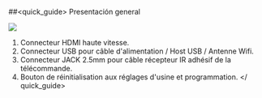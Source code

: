 ##<quick_guide> Presentación general

![](http://static.energysistem.com/images/manuals/42162/550031863b397.jpg)

1. Connecteur HDMI haute vitesse.
2. Connecteur USB pour câble d'alimentation / Host USB / Antenne Wifi.
3. Connecteur JACK 2.5mm  pour câble récepteur IR adhésif de la télécommande.
4. Bouton de réinitialisation aux réglages d'usine et programmation.
</ quick_guide>
